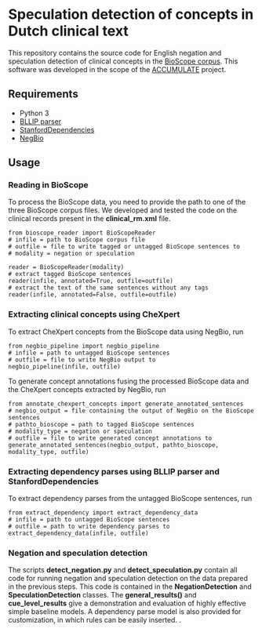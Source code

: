# Speculation detection of concepts in Dutch clinical text

This repository contains the source code for English negation and speculation detection of clinical concepts in the [BioScope corpus](https://www.ncbi.nlm.nih.gov/pmc/articles/PMC2586758/). This software was developed in the scope of the  [ACCUMULATE](https://github.com/clips/accumulate) project.


## Requirements

* Python 3
* [BLLIP parser](https://github.com/BLLIP/bllip-parser)
* [StanfordDependencies](https://pypi.org/project/PyStanfordDependencies/)
* [NegBio](https://github.com/ncbi-nlp/NegBio)

## Usage

### Reading in BioScope

To process the BioScope data, you need to provide the path to one of the three BioScope corpus files. We developed and tested the code on the clinical records present in the **clinical_rm.xml** file.

```
from bioscope_reader import BioScopeReader
# infile = path to BioScope corpus file
# outfile = file to write tagged or untagged BioScope sentences to
# modality = negation or speculation

reader = BioScopeReader(modality)
# extract tagged BioScope sentences
reader(infile, annotated=True, outfile=outfile)
# extract the text of the same sentences without any tags
reader(infile, annotated=False, outfile=outfile)
```

### Extracting clinical concepts using CheXpert

To extract CheXpert concepts from the BioScope data using NegBio, run

```
from negbio_pipeline import negbio_pipeline
# infile = path to untagged BioScope sentences
# outfile = file to write NegBio output to
negbio_pipeline(infile, outfile)
```

To generate concept annotations fusing the processed BioScope data and the CheXpert concepts extracted by NegBio, run

```
from annotate_chexpert_concepts import generate_annotated_sentences
# negbio_output = file containing the output of NegBio on the BioScope sentences
# pathto_bioscope = path to tagged BioScope sentences
# modality_type = negation or speculation
# outfile = file to write generated concept annotations to
generate_annotated_sentences(negbio_output, pathto_bioscope, modality_type, outfile)
```

### Extracting dependency parses using BLLIP parser and StanfordDependencies

To extract dependency parses from the untagged BioScope sentences, run

```
from extract_dependency import extract_dependency_data
# infile = path to untagged BioScope sentences
# outfile = path to write dependency parses to
extract_dependency_data(infile, outfile)
```

### Negation and speculation detection

The scripts **detect_negation.py** and **detect_speculation.py** contain all code for running negation and speculation detection on the data prepared in the previous steps. This code is contained in the **NegationDetection** and **SpeculationDetection** classes. The **general_results()** and **cue_level_results** give a demonstration and evaluation of highly effective simple baseline models. A dependency parse model is also provided for customization, in which rules can be easily inserted.
.